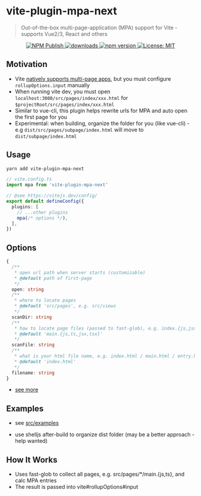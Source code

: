 # vite-plugin-mpa-next

> Out-of-the-box multi-page-application (MPA) support for Vite - supports Vue2/3, React and others

<p align="center">
  <a href="https://github.com/lzq035/vite-plugin-mpa-next/actions/workflows/npm-publish.yml">
   <img alt="NPM Publish" src="https://github.com/lzq035/vite-plugin-mpa-next/actions/workflows/npm-publish.yml/badge.svg" style="max-width:100%;">
  </a>
  <a href="https://www.npmjs.com/package/vite-plugin-mpa" rel="nofollow">
    <img alt="downloads" src="https://img.shields.io/npm/dt/vite-plugin-mpa.svg">
  </a>
  <a href="https://www.npmjs.com/package/vite-plugin-mpa" rel="nofollow">
    <img alt="npm version" src="https://img.shields.io/npm/v/vite-plugin-mpa.svg" style="max-width:100%;">
  </a>
  <a href="https://github.com/lzq035/vite-plugin-mpa-next/blob/main/LICENSE">
    <img alt="License: MIT" src="https://img.shields.io/badge/License-MIT-yellow.svg" style="max-width:100%;">
  </a>
</p>

## Motivation

- Vite [natively supports multi-page apps](https://vitejs.dev/guide/build.html#multi-page-app), but you must configure `rollupOptions.input` manually
- When running vite dev, you must open `localhost:3000/src/pages/index/xxx.html` for `$projectRoot/src/pages/index/xxx.html`
- Similar to vue-cli, this plugin helps rewrite urls for MPA and auto open the first page for you
- Experimental: when building, organize the folder for you (like vue-cli) - e.g `dist/src/pages/subpage/index.html` will move to `dist/subpage/index.html`

## Usage

```sh
yarn add vite-plugin-mpa-next
```

```ts
// vite.config.ts
import mpa from 'vite-plugin-mpa-next'

// @see https://vitejs.dev/config/
export default defineConfig({
  plugins: [
    // ...other plugins
    mpa(/* options */),
  ],
})
```

## Options

```ts
{
  /**
   * open url path when server starts (customizable)
   * @default path of first-page
   */
  open: string
  /**
   * where to locate pages
   * @default 'src/pages', e.g. src/views
   */
  scanDir: string
  /**
   * how to locate page files (passed to fast-glob), e.g. index.{js,jsx}
   * @default 'main.{js,ts,jsx,tsx}'
   */
  scanFile: string
  /**
   * what is your html file name, e.g. index.html / main.html / entry.html / template.html
   * @default 'index.html'
   */
  filename: string
}
```

- [see more](https://github.com/lzq035/vite-plugin-mpa-next/blob/main/src/lib/options.ts)

## Examples

- see [src/examples](https://github.com/lzq035/vite-plugin-mpa-next/blob/main/examples)

- use shelljs after-build to organize dist folder (may be a better approach - help wanted)

## How It Works

- Uses fast-glob to collect all pages, e.g. src/pages/\*/main.{js,ts}, and calc MPA entries
- The result is passed into vite#rollupOptions#input


